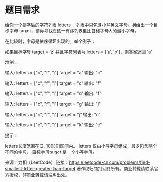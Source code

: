# 题目需求

给你一个排序后的字符列表 letters ，列表中只包含小写英文字母。另给出一个目标字母 target，请你寻找在这一有序列表里比目标字母大的最小字母。

在比较时，字母是依序循环出现的。举个例子：

如果目标字母 target = 'z' 并且字符列表为 letters = ['a', 'b']，则答案返回 'a'


示例：

输入:
letters = ["c", "f", "j"]
target = "a"
输出: "c"

输入:
letters = ["c", "f", "j"]
target = "c"
输出: "f"

输入:
letters = ["c", "f", "j"]
target = "d"
输出: "f"

输入:
letters = ["c", "f", "j"]
target = "g"
输出: "j"

输入:
letters = ["c", "f", "j"]
target = "j"
输出: "c"

输入:
letters = ["c", "f", "j"]
target = "k"
输出: "c"


提示：

letters长度范围在[2, 10000]区间内。
letters 仅由小写字母组成，最少包含两个不同的字母。
目标字母target 是一个小写字母。

来源：力扣（LeetCode）
链接：https://leetcode-cn.com/problems/find-smallest-letter-greater-than-target
著作权归领扣网络所有。商业转载请联系官方授权，非商业转载请注明出处。